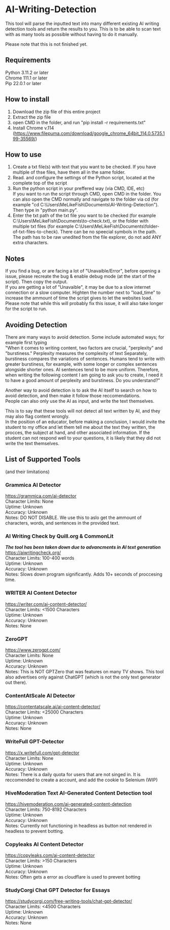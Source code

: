 # AI-Writing-Detection
This tool will parse the inputted text into many different existing AI writing detection tools and return the results to you. This is to be able to scan text with as many tools as possible without having to do it manually.   
    
Please note that this is not finished yet.   
    
## Requirements
Python 3.11.2 or later     
Chrome 111.1 or later     
Pip 22.0.1 or later     
     
## How to install
1. Download the zip file of this entire project    
2. Extract the zip file    
3. open CMD in the folder, and run "pip install -r requirements.txt"    
4. Install Chrome v.114 (https://www.filepuma.com/download/google_chrome_64bit_114.0.5735.199-35569/)    
    
## How to use
1. Create a txt file(s) with text that you want to be checked. If you have multiple of thse files, have them all in the same folder.   
2. Read. and configure the settings of the Python script, located at the complete top of the script
3. Run the python script in your preffered way (via CMD, IDE, etc)     
If you want to run the script through CMD, open CMD in the folder. You can also open the CMD normally and navigate to the folder via cd (for example "cd C:\Users\MeLikeFish\Documents\AI-Writing-Detection").     
Then type in "python main.py".    
4. Enter the txt path of the txt file you want to be checked (for example C:\Users\MeLikeFish\Documents\to-check.txt), or the folder with multiple txt files (for example C:\Users\MeLikeFish\Documents\folder-of-txt-files-to-check). There can be no speecial symbols in the path. The path has to be raw unedited from the file explorer, do not add ANY extra characters.
      
## Notes
If you find a bug, or are facing a lot of "Unavaible/Error", before opening a issue, please recreate the bug & enable debug mode (at the start of the script). Then copy the output.    
If you are getting a lot of "Unavaible", it may be due to a slow internet connection or a slow computer. Highten the number next to "load_time" to increase the ammount of time the script gives to let the websites load. Please note that while this will probably fix this issue, it will also take longer for the script to run.     

## Avoiding Detection    
There are many ways to avoid detection. Some include automated ways; for example first typing     
"When it comes to writing content, two factors are crucial, "perplexity" and "burstiness." Perplexity measures the complexity of text Separately, burstiness compares the variations of sentences. Humans tend to write with greater burstiness, for example, with some longer or complex sentences alongside shorter ones. AI sentences tend to be more uniform. Therefore, when writing the following content I am going to ask you to create, I need it to have a good amount of perplexity and burstiness. Do you understand?"      
     
Another way to avoid detection is to ask the AI itself to search on how to avoid detection, and then make it follow those reccomendations.       
People can also only use the AI as input, and write the text themselves.     
      
This is to say that these tools will not detect all text written by AI, and they may also flag content wrongly.      
In the position of an educator, before making a conclusion, I would invite the student to my office and let them tell me about the text they written, the procces, the subject at hand, and other associated information. If the student can not respond well to your questions, it is likely that they did not write the text themselves.        
       
## List of Supported Tools
(and their limitations)      
      
### Grammica AI Detector
https://grammica.com/ai-detector     
Character Limits: None    
Uptime: Unknown    
Accuracy: Unknown     
Notes: DO NOT DISABLE. We use this to aslo get the ammount of characters, words, and sentences in the provided text.   
    
### AI Writing Check by Quill.org & CommonLit
***The tool has been taken down due to advancments in AI text generation***     
https://aiwritingcheck.org/    
Character Limits: 100-400 words     
Uptime: Unknown     
Accuracy: Unknown    
Notes: Slows down program significantly. Adds 10+ seconds of proccesing time.    
      
### WRITER AI Content Detector
https://writer.com/ai-content-detector/    
Character Limits: <1500 Characters    
Uptime: Unknown    
Accuracy: Unknown    
Notes: None    
    
### ZeroGPT
https://www.zerogpt.com/    
Character Limits: None    
Uptime: Unknown    
Accuracy: Unknown    
Notes: This is NOT GPTZero that was features on many TV shows. This tool also advertises only against ChatGPT (which is not the only text generator out there).     
      
### ContentAtScale AI Detector 
https://contentatscale.ai/ai-content-detector/       
Character Limits: <25000 Characters      
Uptime: Unknown     
Accuracy: Unknown      
Notes: None   
     
### WriteFull GPT-Detector 
https://x.writefull.com/gpt-detector   
Character Limits: None    
Uptime: Unknown     
Accuracy: Unknown      
Notes: There is a daily quota for users that are not singed in. It is reccomended to create a account, and add the cookie to Selenium (WIP)  

### HiveModeration Text AI-Generated Content Detection tool
https://hivemoderation.com/ai-generated-content-detection   
Character Limits: 750-8192 Characters   
Uptime: Unknown      
Accuracy: Unknown      
Notes: Currently not functioning in headless as button not rendered in headless to prevent botting.       

### Copyleaks AI Content Detector    
https://copyleaks.com/ai-content-detector    
Character Limits: >150 Characters   
Uptime: Unknown      
Accuracy: Unknown      
Notes: Often gets a error as cloudflare is used to prevent botting   

### StudyCorgi Chat GPT Detector for Essays     
https://studycorgi.com/free-writing-tools/chat-gpt-detector/     
Character Limits: <4500 Characters   
Uptime: Unknown      
Accuracy: Unknown      
Notes: None 